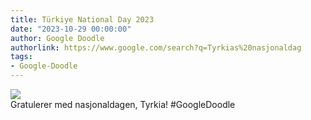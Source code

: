 ```yaml
---
title: Türkiye National Day 2023
date: "2023-10-29 00:00:00"
author: Google Doodle
authorlink: https://www.google.com/search?q=Tyrkias%20nasjonaldag
tags:
- Google-Doodle
---
```

<img src="https://www.google.com/logos/doodles/2023/turkiye-national-day-2023-6753651837109957-l.png" referrerpolicy="no-referrer"><br>Gratulerer med nasjonaldagen, Tyrkia! #GoogleDoodle